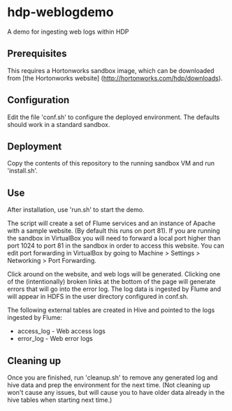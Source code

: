 # hdp-weblogdemo
A demo for ingesting web logs within HDP

Prerequisites
-------------
This requires a Hortonworks sandbox image, which can be downloaded from [the Hortonworks website] (http://hortonworks.com/hdp/downloads).

Configuration
-------------
Edit the file 'conf.sh' to configure the deployed environment.  The defaults should work in a standard sandbox.

Deployment
----------
Copy the contents of this repository to the running sandbox VM and run 'install.sh'.

Use
---
After installation, use 'run.sh' to start the demo.

The script will create a set of Flume services and an instance of Apache with a sample website.  (By default this runs on port 81).  If you are running the sandbox in VirtualBox you will need to forward a local port higher than port 1024 to port 81 in the sandbox in order to access this website. You can edit port forwarding in VirtualBox by going to Machine > Settings > Networking > Port Forwarding.

Click around on the website, and web logs will be generated.  Clicking one of the (intentionally) broken links at the bottom of the page will generate errors that will go into the error log.  The log data is ingested by Flume and will appear in HDFS in the user directory configured in conf.sh.

The following external tables are created in Hive and pointed to the logs ingested by Flume:
* access_log - Web access logs
* error_log - Web error logs

Cleaning up
-----------
Once you are finished, run 'cleanup.sh' to remove any generated log and hive data and prep the environment for the next time.  (Not cleaning up won't cause any issues, but will cause you to have older data already in the hive tables when starting next time.)